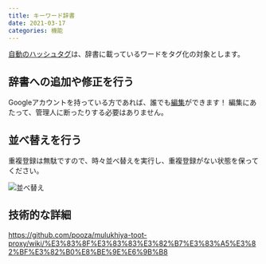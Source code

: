```yaml
---
title: キーワード辞書
date: 2021-03-17
categories: 機能
---
```


[自動のハッシュタグ](/articles/自動のハッシュタグ)は、辞書に載っているワードをタグ化の対象とします。

## 辞書への追加や修正を行う

Googleアカウントを持っている方であれば、誰でも[編集](https://docs.google.com/spreadsheets/d/1jBhkA3wTBrPRy4fi93sUd8ml4j_9GiO2IKIK_PpBoo4/edit#gid=0)ができます！
編集にあたって、管理人に断ったりする必要はありません。

## 並べ替えを行う

重複登録は無駄ですので、時々並べ替えを実行し、重複登録がない状態を保ってください。

![並べ替え](sort.png)

## 技術的な詳細

https://github.com/pooza/mulukhiya-toot-proxy/wiki/%E3%83%8F%E3%83%83%E3%82%B7%E3%83%A5%E3%82%BF%E3%82%B0%E8%BE%9E%E6%9B%B8
